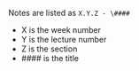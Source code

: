 Notes are listed as `X.Y.Z - \####`
- X is the week number
- Y is the lecture number
- Z is the section
- \#### is the title